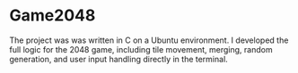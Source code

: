 # Game2048
The project was  was written in C on a Ubuntu environment. I developed the full logic for the 2048 game, including tile movement, merging, random generation, and user input handling directly in the terminal.
